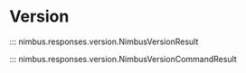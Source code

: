 # Version

::: nimbus.responses.version.NimbusVersionResult

::: nimbus.responses.version.NimbusVersionCommandResult

